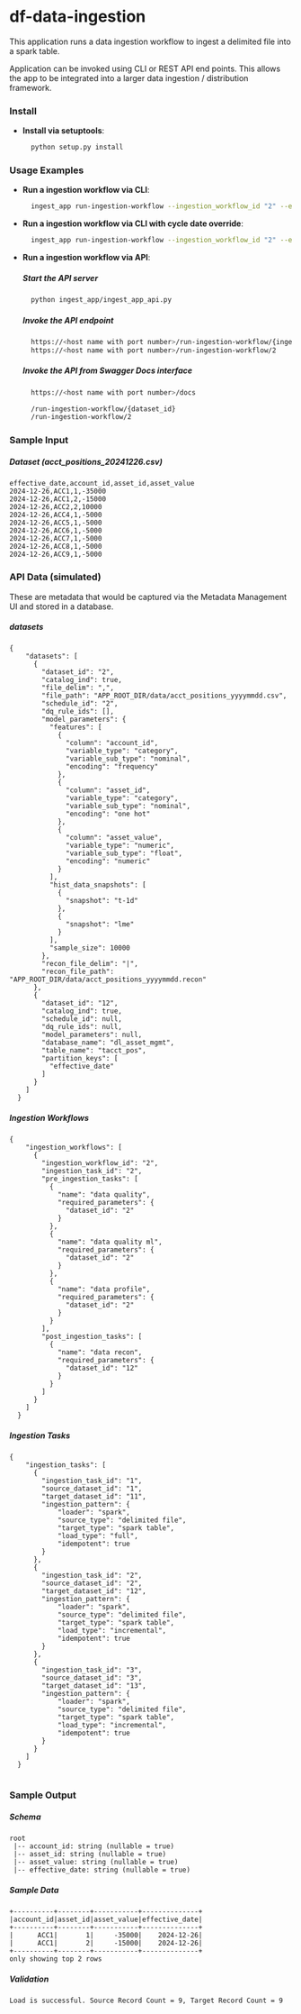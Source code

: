 # df-data-ingestion

This application runs a data ingestion workflow to ingest a delimited file into a spark table. 

Application can be invoked using CLI or REST API end points. This allows the app to be integrated into a larger data ingestion / distribution framework.

### Install

- **Install via setuptools**:
  ```sh
    python setup.py install
  ```

### Usage Examples

- **Run a ingestion workflow via CLI**:
  ```sh
    ingest_app run-ingestion-workflow --ingestion_workflow_id "2" --env "dev"
  ```

- **Run a ingestion workflow via CLI with cycle date override**:
  ```sh
    ingest_app run-ingestion-workflow --ingestion_workflow_id "2" --env "dev" --cycle_date "2024-12-24"
  ```

- **Run a ingestion workflow via API**:
  ##### Start the API server
  ```sh
    python ingest_app/ingest_app_api.py
  ```
  ##### Invoke the API endpoint
  ```sh
    https://<host name with port number>/run-ingestion-workflow/{ingestion_workflow_id}
    https://<host name with port number>/run-ingestion-workflow/2
  ```
  ##### Invoke the API from Swagger Docs interface
  ```sh
    https://<host name with port number>/docs

    /run-ingestion-workflow/{dataset_id}
    /run-ingestion-workflow/2
  ```

### Sample Input

  ##### Dataset (acct_positions_20241226.csv)
```
effective_date,account_id,asset_id,asset_value
2024-12-26,ACC1,1,-35000
2024-12-26,ACC1,2,-15000
2024-12-26,ACC2,2,10000
2024-12-26,ACC4,1,-5000
2024-12-26,ACC5,1,-5000
2024-12-26,ACC6,1,-5000
2024-12-26,ACC7,1,-5000
2024-12-26,ACC8,1,-5000
2024-12-26,ACC9,1,-5000
```

### API Data (simulated)
These are metadata that would be captured via the Metadata Management UI and stored in a database.

  ##### datasets 
```
{
    "datasets": [
      {
        "dataset_id": "2",
        "catalog_ind": true,
        "file_delim": ",",
        "file_path": "APP_ROOT_DIR/data/acct_positions_yyyymmdd.csv",
        "schedule_id": "2",
        "dq_rule_ids": [], 
        "model_parameters": {
          "features": [
            {
              "column": "account_id",
              "variable_type": "category",
              "variable_sub_type": "nominal",
              "encoding": "frequency"
            },
            {
              "column": "asset_id",
              "variable_type": "category",
              "variable_sub_type": "nominal",
              "encoding": "one hot"
            },
            {
              "column": "asset_value",
              "variable_type": "numeric",
              "variable_sub_type": "float",
              "encoding": "numeric"
            }
          ],
          "hist_data_snapshots": [
            {
              "snapshot": "t-1d"
            },
            {
              "snapshot": "lme"
            }
          ],
          "sample_size": 10000
        }, 
        "recon_file_delim": "|", 
        "recon_file_path": "APP_ROOT_DIR/data/acct_positions_yyyymmdd.recon" 
      },
      {
        "dataset_id": "12",
        "catalog_ind": true,
        "schedule_id": null, 
        "dq_rule_ids": null, 
        "model_parameters": null, 
        "database_name": "dl_asset_mgmt", 
        "table_name": "tacct_pos", 
        "partition_keys": [
          "effective_date" 
        ]
      }
    ]
  }

```

  ##### Ingestion Workflows 
```
{
    "ingestion_workflows": [
      {
        "ingestion_workflow_id": "2",
        "ingestion_task_id": "2",
        "pre_ingestion_tasks": [
          {
            "name": "data quality",
            "required_parameters": {
              "dataset_id": "2"
            }
          },
          {
            "name": "data quality ml",
            "required_parameters": {
              "dataset_id": "2"
            }
          },
          {
            "name": "data profile",
            "required_parameters": {
              "dataset_id": "2"
            }
          }
        ],
        "post_ingestion_tasks": [
          {
            "name": "data recon",
            "required_parameters": {
              "dataset_id": "12"
            }
          }
        ]
      }
    ]
  }

```

  ##### Ingestion Tasks 
```
{
    "ingestion_tasks": [
      {
        "ingestion_task_id": "1",
        "source_dataset_id": "1",
        "target_dataset_id": "11",
        "ingestion_pattern": {
            "loader": "spark",
            "source_type": "delimited file", 
            "target_type": "spark table", 
            "load_type": "full", 
            "idempotent": true 
        } 
      },
      {
        "ingestion_task_id": "2",
        "source_dataset_id": "2",
        "target_dataset_id": "12",
        "ingestion_pattern": {
            "loader": "spark",
            "source_type": "delimited file", 
            "target_type": "spark table", 
            "load_type": "incremental", 
            "idempotent": true 
        } 
      },
      {
        "ingestion_task_id": "3",
        "source_dataset_id": "3",
        "target_dataset_id": "13",
        "ingestion_pattern": {
            "loader": "spark",
            "source_type": "delimited file", 
            "target_type": "spark table", 
            "load_type": "incremental", 
            "idempotent": true 
        } 
      }
    ]
  }
  
```

### Sample Output 

  ##### Schema 
```
root
 |-- account_id: string (nullable = true)
 |-- asset_id: string (nullable = true)
 |-- asset_value: string (nullable = true)
 |-- effective_date: string (nullable = true)

```

  ##### Sample Data 
```
+----------+--------+-----------+--------------+
|account_id|asset_id|asset_value|effective_date|
+----------+--------+-----------+--------------+
|      ACC1|       1|     -35000|    2024-12-26|
|      ACC1|       2|     -15000|    2024-12-26|
+----------+--------+-----------+--------------+
only showing top 2 rows

```

  ##### Validation 
```
Load is successful. Source Record Count = 9, Target Record Count = 9

```

